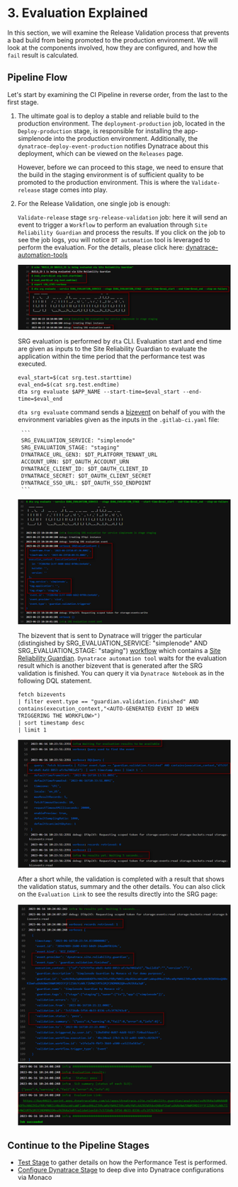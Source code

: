 # 3. Evaluation Explained

In this section, we will examine the Release Validation process that prevents a bad build from being promoted to the production environment. We will look at the components involved, how they are configured, and how the `fail` result is calculated.

## Pipeline Flow

Let's start by examining the CI Pipeline in reverse order, from the last to the first stage.

1. The ultimate goal is to deploy a stable and reliable build to the production environment. The `deployment-production` job, located in the `Deploy-production` stage, is responsible for installing the app-simplenode into the production environment. Additionally, the `dynatrace-deploy-event-production` notifies Dynatrace about this deployment, which can be viewed on the `Releases` page.

   However, before we can proceed to this stage, we need to ensure that the build in the staging environment is of sufficient quality to be promoted to the production environment. This is where the `Validate-release` stage comes into play.

2. For the Release Validation, one single job is enough:
   
   `Validate-release` stage `srg-release-validation` job: here it will send an event to trigger a `Workflow` to perform an evaluation through `Site Reliability Guardian` and process the results. 
   If you click on the job to see the job logs, you will notice `DT automation` tool is leveraged to perform the evaluation. For the details, please click here: [dynatrace-automation-tools](https://github.com/dynatrace-ace/dynatrace-automation-tools/blob/10-feature-poc-srg-execute-evaluation/docs/Site-Reliability-Guardian/SRGAutomation.md)
  
    ![gitlab-cicd](assets/gitlab_cicd_pipeline_success_jobdetails_1.png)
    
     SRG evaluation is performed by `dta` CLI. Evaluation start and end time are given as inputs to the Site Reliability Guardian to evaluate the application within the time period that the performance test was executed.

      ```
      eval_start=$(cat srg.test.starttime)
      eval_end=$(cat srg.test.endtime)
      dta srg evaluate $APP_NAME --start-time=$eval_start --end-time=$eval_end
      ```

     `dta srg evaluate` command sends a [bizevent](https://www.dynatrace.com/support/help/platform-modules/business-analytics/apps/explore-business-events) on behalf of you with the environment variables given as the inputs in the `.gitlab-ci.yaml` file:
    
        ```
        SRG_EVALUATION_SERVICE: "simplenode" 
        SRG_EVALUATION_STAGE: "staging"
        DYNATRACE_URL_GEN3: $DT_PLATFORM_TENANT_URL
        ACCOUNT_URN: $DT_OAUTH_ACCOUNT_URN
        DYNATRACE_CLIENT_ID: $DT_OAUTH_CLIENT_ID
        DYNATRACE_SECRET: $DT_OAUTH_CLIENT_SECRET
        DYNATRACE_SSO_URL: $DT_OAUTH_SSO_ENDPOINT
        ```
   ![gitlab-cicd](assets/gitlab_cicd_pipeline_success_jobdetails_send_event.png)

   The bizevent that is sent to Dynatrace will trigger the particular (distingished by SRG_EVALUATION_SERVICE: "simplenode" AND SRG_EVALUATION_STAGE: "staging") [workflow](../02_Workflow_SRG/README.md#3-create-a-dynatrace-workflow) which contains a [Site Reliability Guardian](../02_Workflow_SRG/README.md#2-create-a-new-guardian). `Dynatrace automation tool` waits for the evaluation result which is another bizevent that is generated after the SRG validation is finished. You can query it via `Dynatrace Notebook` as in the following DQL statement.

      ```
      fetch bizevents 
      | filter event.type == "guardian.validation.finished" AND contains(execution_context,"<AUTO-GENERATED EVENT ID WHEN TRIGGERING THE WORKFLOW>")
      | sort timestamp desc
      | limit 1
      ```
     
   ![gitlab-cicd](assets/gitlab_cicd_pipeline_success_jobdetails_wait_result_event.png)

   After a short while, the validation is completed with a result that shows the validation status, summary and the other details. You can also click on the `Evaluation Link` to see the results directly into the SRG page: 

      ![gitlab-cicd](assets/gitlab_cicd_pipeline_success_jobdetails_result_event.png)
      ![gitlab-cicd](assets/gitlab_cicd_pipeline_success_jobdetails_final_result.png)


## Continue to the Pipeline Stages
- [Test Stage](../04_Performance_Test/README.md) to gather details on how the Performance Test is performed.
- [Configure Dynatrace Stage](../05_Monaco/README.md) to deep dive into Dynatrace configurations via Monaco
